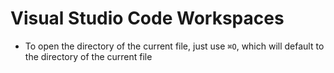 # Visual Studio Code Workspaces

- To open the directory of the current file, just use `⌘O`, which will default to the directory of the current file
